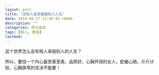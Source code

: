 ```yaml
---
layout: post
title: "没有人有资格毁别人人生"
date: 2014-08-27 21:49:49 +0800
description: ""
categories: 悟与或误
tags: [毁人, 善良]
lastmod: 
--- 
```


这个世界怎么会有贱人来毁别人的人生？

所以，要找一个内心最至善至美，品质好，心胸开阔的女人，蛇蝎心肠，斤斤计较，心胸狭窄的坚决不能要！



